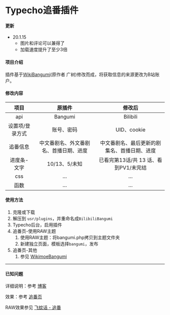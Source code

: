 # Typecho追番插件

#### 更新

- 20.1.15
	- 图片和评论可以兼得了
	- 加载速度提升了至少3倍

#### 项目介绍
插件基于[WikiBangumi](https://www.wikimoe.com/?post=136)(原作者 广树)修改而成，将获取信息的来源更改为B站账户。

#### 修改内容

|      项目       |                 原插件                 |                    修改后                    |
| :-------------: | :------------------------------------: | :------------------------------------------: |
|       api       |                Bangumi                 |                   Bilibili                   |
| 设置项/登录方式 |               账号、密码               |                 UID、cookie                  |
|    追番信息     | 中文番剧名、外文番剧名、首播日期、进度 | 中文番剧名、最后更新的剧集名、首播日期、进度 |
|   进度条-文字   |             10/13、5/未知              |    已看完第13话/共 13 话、看到PV1/未完结     |
|       css       |                   …                    |                      …                       |
|      函数       |                   …                    |                      …                       |

#### 使用方法

1. 克隆或下载
2. 解压到 `usr/plugins`，并重命名成`BilibiliBangumi`
3. Typecho后台，启用插件
4. 追番页-使用RAW主题
	1. 使用RAW主题：将bangumi.php拷贝到主题文件夹
	2. 新建独立页面，模板选择`bangumi`，发布
5. 追番页-其他
	1. 参见 [WikimoeBangumi](https://www.wikimoe.com/?post=136)

---

#### 已知问题

详细说明：参考 [博客](https://www.bwsl.wang/csother/85.html)

效果：参考 [追番页](http://58.87.102.195/bangumi.html)

RAW效果参见 [飞蚊话 - 追番](https://www.bwsl.wang/bangumi.html)

